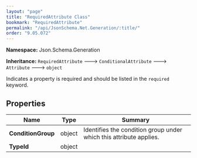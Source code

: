 ```yaml
---
layout: "page"
title: "RequiredAttribute Class"
bookmark: "RequiredAttribute"
permalink: "/api/JsonSchema.Net.Generation/:title/"
order: "9.05.072"
---
```

**Namespace:** Json.Schema.Generation

**Inheritance:**
`RequiredAttribute`
 🡒 
`ConditionalAttribute`
 🡒 
`Attribute`
 🡒 
`object`

Indicates a property is required and should be listed in the
`required` keyword.

## Properties

| Name | Type | Summary |
|---|---|---|
| **ConditionGroup** | object | Identifies the condition group under which this attribute applies. |
| **TypeId** | object |  |

